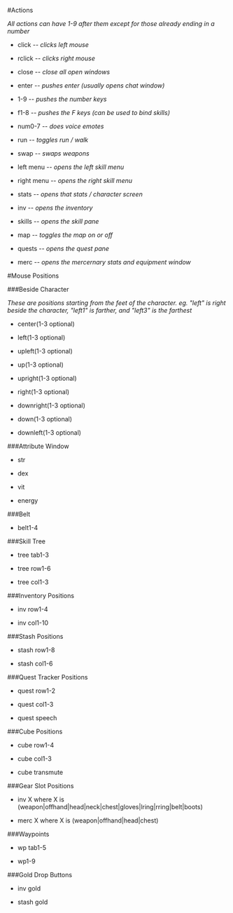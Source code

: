 #Actions

*All actions can have 1-9 after them except for those already ending in a number*

- click -- *clicks left mouse*

- rclick -- *clicks right mouse*

- close -- *close all open windows*

- enter -- *pushes enter (usually opens chat window)*

- 1-9 -- *pushes the number keys*

- f1-8 -- *pushes the F keys (can be used to bind skills)*

- num0-7 -- *does voice emotes*

- run -- *toggles run / walk*

- swap -- *swaps weapons*

- left menu -- *opens the left skill menu*

- right menu -- *opens the right skill menu*

- stats -- *opens that stats / character screen*

- inv -- *opens the inventory*

- skills -- *opens the skill pane*

- map -- *toggles the map on or off*

- quests -- *opens the quest pane*

- merc -- *opens the mercernary stats and equipment window*











#Mouse Positions

###Beside Character

*These are positions starting from the feet of the character. eg. "left" is right beside the character, "left1" is farther, and "left3" is the farthest*

- center(1-3 optional)

- left(1-3 optional)

- upleft(1-3 optional)

- up(1-3 optional)

- upright(1-3 optional)

- right(1-3 optional)

- downright(1-3 optional)

- down(1-3 optional)

- downleft(1-3 optional)

###Attribute Window

- str

- dex

- vit

- energy

###Belt

- belt1-4

###Skill Tree

- tree tab1-3

- tree row1-6

- tree col1-3

###Inventory Positions

- inv row1-4

- inv col1-10

###Stash Positions

- stash row1-8

- stash col1-6

###Quest Tracker Positions

- quest row1-2

- quest col1-3

- quest speech

###Cube Positions

- cube row1-4

- cube col1-3

- cube transmute

###Gear Slot Positions

- inv X where X is (weapon|offhand|head|neck|chest|gloves|lring|rring|belt|boots)

- merc X where X is (weapon|offhand|head|chest)

###Waypoints

- wp tab1-5

- wp1-9

###Gold Drop Buttons

- inv gold

- stash gold
